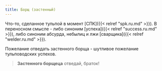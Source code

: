 ```yaml
---
title: Борщ (застенный)
---
```

Что-то, сделанное тульпой в момент [СПК]({{< relref "spk.ru.md" >}}). В переносном смысле - либо синоним [успеха]({{< relref "success.ru.md" >}}), либо синоним абсурда, небылиц и лжи [сварщика]({{< relref "welder.ru.md" >}}).

Пожелание отведать застенного борща - шутливое пожелание тульповодских успехов.

> **Застенного борщеца** отведай, браток!
